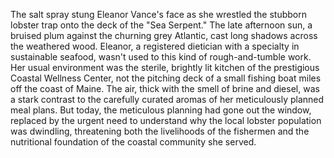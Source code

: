 The salt spray stung Eleanor Vance's face as she wrestled the stubborn lobster trap onto the deck of the "Sea Serpent."  The late afternoon sun, a bruised plum against the churning grey Atlantic, cast long shadows across the weathered wood.  Eleanor, a registered dietician with a specialty in sustainable seafood, wasn't used to this kind of rough-and-tumble work. Her usual environment was the sterile, brightly lit kitchen of the prestigious Coastal Wellness Center, not the pitching deck of a small fishing boat miles off the coast of Maine.  The air, thick with the smell of brine and diesel, was a stark contrast to the carefully curated aromas of her meticulously planned meal plans.  But today, the meticulous planning had gone out the window, replaced by the urgent need to understand why the local lobster population was dwindling, threatening both the livelihoods of the fishermen and the nutritional foundation of the coastal community she served.
